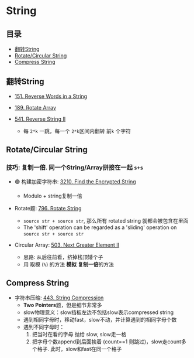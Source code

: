 # String

## 目录
* [翻转String](#翻转String)
* [Rotate/Circular String](#Rotate/Circular-String)
* [Compress String](#Compress-String)


## 翻转String
 * [151. Reverse Words in a String](https://github.com/szhou12/leetcode-go/tree/main/leetcode/0151-Reverse-Words-in-a-String)

 * [189. Rotate Array](https://github.com/szhou12/leetcode-go/tree/main/leetcode/0189-Rotate-Array)

 * [541. Reverse String II](https://github.com/szhou12/leetcode-go/tree/main/leetcode/0541-Reverse-String-II)
	* 每 `2*k` 一跳，每一个 `2*k`区间内翻转 前`k` 个字符

## Rotate/Circular String
### 技巧: 复制一倍. 同一个String/Array拼接在一起 `s+s`

* :green_circle: 构建加密字符串: [3210. Find the Encrypted String]()
    * Modulo + string复制一倍

* Rotate题: [796. Rotate String](https://github.com/szhou12/leetcode-go/tree/main/leetcode/0796-Rotate-String)
	* `source str + source str`, 那么所有 rotated string 就都会被包含在里面
	* The 'shift' operation can be regarded as a 'sliding' operation on `source str + source str`

* Circular Array: [503. Next Greater Element II](https://github.com/szhou12/leetcode-go/tree/main/leetcode/0503-Next-Greater-Element-II)
	* 思路: 从后往前看，挤掉栈顶矮个子
    * 用 取模 (`%`) 的方法 **模拟** **复制一倍**的方法

## Compress String
* 字符串压缩: [443. String Compression](https://github.com/szhou12/leetcode-go/tree/main/leetcode/0443-String-Compression)
    * **Two Pointers**题，但是细节非常多
    * slow物理意义：slow挡板左边不包括slow表示compressed string
    * 遇到相同字母时，移动fast，slow不动，并计算遇到的相同字母个数
    * 遇到不同字母时：
		1. 把当时在看的字母 抛给 slow, slow走一格
		2. 把字母个数append到后面挨着 (count==1 则跳过)，slow走count多个格子. 此时，slow和fast在同一个格子
